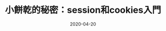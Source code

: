 ---
title: 小餅乾的秘密：session和cookies入門
date: 2020-04-20
slug: session-and-cookies-phoenix
youtube: SONMb_9ribY
---